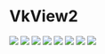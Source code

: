 # VkView2

![](https://github.com/mikola1122/pict/blob/master/vk_view_login.jpg)
![](https://github.com/mikola1122/pict/blob/master/vk_view_frien_list.jpg)
![](https://github.com/mikola1122/pict/blob/master/vk_view_navigation_drawer.jpg)
![](https://github.com/mikola1122/pict/blob/master/vk_view_albums.jpg)
![](https://github.com/mikola1122/pict/blob/master/vk_view_choosen_album.jpg)
![](https://github.com/mikola1122/pict/blob/master/vk_view_tablet.jpg)
![](https://github.com/mikola1122/pict/blob/master/vk_view_photo.jpg)
![](https://github.com/mikola1122/pict/blob/master/vk_view_sharing.jpg)
